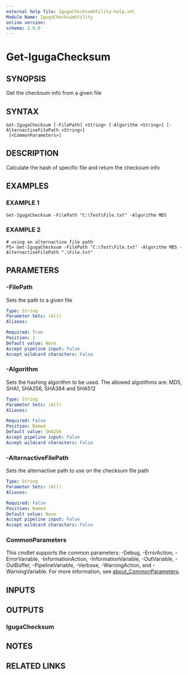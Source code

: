 ```yaml
---
external help file: IgugaChecksumUtility-help.xml
Module Name: IgugaChecksumUtility
online version:
schema: 2.0.0
---
```


# Get-IgugaChecksum

## SYNOPSIS
Get the checksum info from a given file

## SYNTAX

```
Get-IgugaChecksum [-FilePath] <String> [-Algorithm <String>] [-AlternactiveFilePath <String>]
 [<CommonParameters>]
```

## DESCRIPTION
Calculate the hash of specific file and return the checksum info

## EXAMPLES

### EXAMPLE 1
```
Get-IgugaChecksum -FilePath "C:\Test\File.txt" -Algorithm MD5
```

### EXAMPLE 2
```
# using an alternactive file path
PS> Get-IgugaChecksum -FilePath "C:\Test\File.txt" -Algorithm MD5 -AlternactiveFilePath ".\File.txt"
```

## PARAMETERS

### -FilePath
Sets the path to a given file

```yaml
Type: String
Parameter Sets: (All)
Aliases:

Required: True
Position: 1
Default value: None
Accept pipeline input: False
Accept wildcard characters: False
```

### -Algorithm
Sets the hashing algorithm to be used.
The allowed algotithms are: MD5, SHA1, SHA256, SHA384 and SHA512

```yaml
Type: String
Parameter Sets: (All)
Aliases:

Required: False
Position: Named
Default value: SHA256
Accept pipeline input: False
Accept wildcard characters: False
```

### -AlternactiveFilePath
Sets the alternactive path to use on the checksum file path

```yaml
Type: String
Parameter Sets: (All)
Aliases:

Required: False
Position: Named
Default value: None
Accept pipeline input: False
Accept wildcard characters: False
```

### CommonParameters
This cmdlet supports the common parameters: -Debug, -ErrorAction, -ErrorVariable, -InformationAction, -InformationVariable, -OutVariable, -OutBuffer, -PipelineVariable, -Verbose, -WarningAction, and -WarningVariable. For more information, see [about_CommonParameters](http://go.microsoft.com/fwlink/?LinkID=113216).

## INPUTS

## OUTPUTS

### IgugaChecksum
## NOTES

## RELATED LINKS
